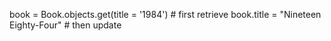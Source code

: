 book = Book.objects.get(title = '1984') # first retrieve
book.title = "Nineteen Eighty-Four" # then update